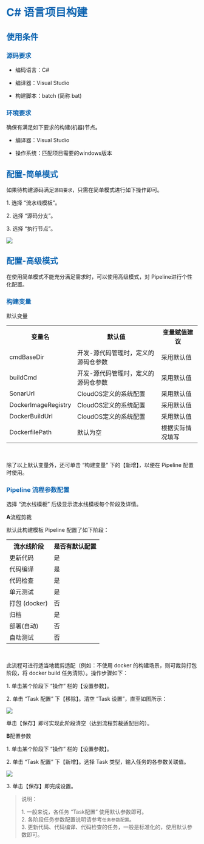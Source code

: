 <h1><font color=#0d65b1>C# 语言项目构建</font></h1> 

<h2><font color=#0d65b1>使用条件</font></h2> 

<h3><font color=#0d65b1>源码要求</font></h3> 
<ul>
<li><p>编码语言：C#</p></li>
<li><p>编译器：Visual Studio</p></li>
<li><p>构建脚本：batch (简称 bat)</p></li>
</ul>

<h3><font color=#0d65b1>环境要求</font></h3> 
<p>确保有满足如下要求的构建(机器)节点。
</p>
<ul>
<li><p>编译器：Visual Studio</p></li>
<li><p>操作系统：匹配项目需要的windows版本</p></li>
</ul>

<h2><font color=#0d65b1>配置-简单模式</font></h2> 
<p>如果待构建源码满足<code>源码要求</code>，只需在简单模式进行如下操作即可。</p>
<p>1. 选择 “流水线模板”。</p>
<p>2. 选择 “源码分支”。</p>
<p>3. 选择 “执行节点”。</p>
<img src="http://upload.ouliu.net/i/20171127180913a8wcp.png"  class="mark-l"/>

<h2><font color=#0d65b1>配置-高级模式</font></h2> 
<p>在使用简单模式不能充分满足需求时，可以使用高级模式，对 Pipeline进行个性化配置。</p>

<h3><font color=#0d65b1>构建变量</font></h3> 
<p>默认变量</p>
<table>
	<tr>
		<th>变量名</th>
		<th>默认值</th>
		<th>变量赋值建议</th>
	</tr>
	<tr>
		<td>cmdBaseDir</td>
		<td>开发-源代码管理时，定义的源码仓参数</td>
		<td>采用默认值</td>
	</tr>
	<tr>
		<td>buildCmd</td>
		<td>开发-源代码管理时，定义的源码仓参数</td>
		<td>采用默认值</td>
	</tr>	
	<tr>
		<td>SonarUrl</td>
		<td>CloudOS定义的系统配置</td>
		<td>采用默认值</td>
	</tr>
	<tr>
		<td>DockerImageRegistry</td>
		<td>CloudOS定义的系统配置</td>
		<td>采用默认值</td>
	</tr>
	<tr>
		<td>DockerBuildUrl</td>
		<td>CloudOS定义的系统配置</td>
		<td>采用默认值</td>
	</tr>
	<tr>
		<td>DockerfilePath</td>
		<td>默认为空</td>
		<td>根据实际情况填写</td>
	</tr>
</table>
<br>

<p>除了以上默认变量外，还可单击 “构建变量” 下的【新增】，以便在 Pipeline 配置时使用。</p>

<h3><font color=#0d65b1>Pipeline 流程参数配置</font></h3> 
<p>选择 “流水线模板” 后级显示流水线模板每个阶段及详情。</p>
<p><b>A</b>流程剪裁</p>
<p>默认此构建模板 Pipeline 配置了如下阶段：</p>
<table>
	<tr>
		<th>流水线阶段</th>
		<th>是否有默认配置</th>
	</tr>
	<tr>
		<td>更新代码</td>
		<td>是</td>
	</tr>
	<tr>
		<td>代码编译</td>
		<td>是</td>
	</tr>
	<tr>
		<td>代码检查</td>
		<td>是</td>
	</tr>
	<tr>
		<td>单元测试</td>
		<td>是</td>
	</tr>	
	<tr>
		<td>打包 (docker)</td>
		<td>否</td>
	</tr>
	<tr>
		<td>归档</td>
		<td>是</td>
	</tr>
	<tr>
		<td>部署(自动)</td>
		<td>否</td>
	</tr>
	<tr>
		<td>自动测试</td>
		<td>否</td>
	</tr>
</table>
<br>
<p>此流程可进行适当地裁剪适配（例如：不使用 docker 的构建场景，则可裁剪打包阶段，将 docker build 任务清除）。操作步骤如下：</p>
<p>1. 单击某个阶段下 “操作” 栏的【设置参数】。</p>
<p>2. 单击 “Task 配置” 下【移除】。清空 “Task 设置”，直至如图所示：</p>
<img src="http://upload.ouliu.net/i/2017112717532371j6k.png"/>
<p>单击【保存】即可实现此阶段清空（达到流程剪裁适配目的）。</p>

<p><b>B</b>配置参数</p>
<p>1. 单击某个阶段下 “操作” 栏的【设置参数】。</p>
<p>2. 单击 “Task 配置” 下【新增】。选择 Task 类型，输入任务的各参数关联值。</p>
<img src="http://upload.ouliu.net/i/20171127174111n29zw.png"/>
<p>3. 单击【保存】即完成设置。</p>
<blockquote><p>说明：</p>1. 一般来说，各任务 “Task配置” 使用默认参数即可。<br>2. 各阶段任务参数配置说明请参考<code>任务参数配置</code>。<br>3. 更新代码、代码编译、代码检查的任务，一般是标准化的，使用默认参数即可。</blockquote>



